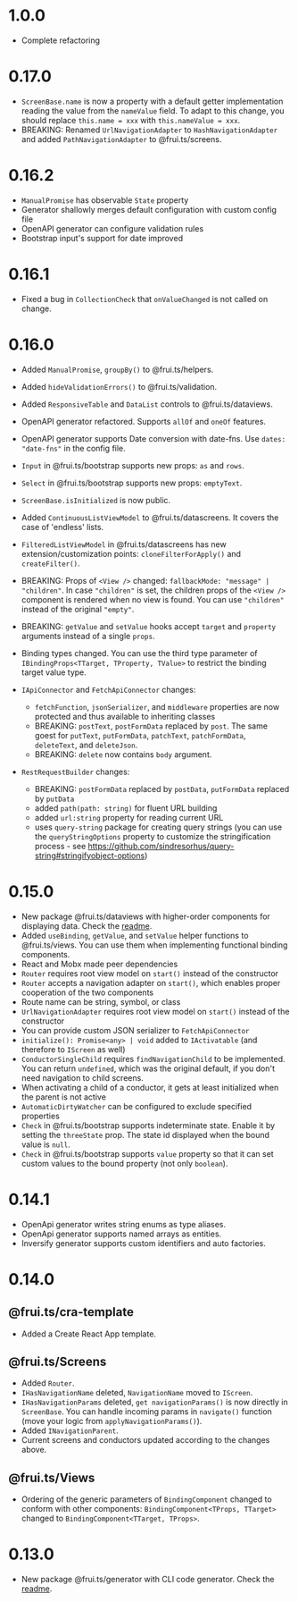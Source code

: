 ﻿# 1.0.0
- Complete refactoring

# 0.17.0
- `ScreenBase.name` is now a property with a default getter implementation reading the value from the `nameValue` field. To adapt to this change, you should replace `this.name = xxx` with `this.nameValue = xxx`.
- BREAKING: Renamed `UrlNavigationAdapter` to `HashNavigationAdapter` and added `PathNavigationAdapter` to @frui.ts/screens.

# 0.16.2

- `ManualPromise` has observable `State` property
- Generator shallowly merges default configuration with custom config file
- OpenAPI generator can configure validation rules
- Bootstrap input's support for date improved

# 0.16.1

- Fixed a bug in `CollectionCheck` that `onValueChanged` is not called on change.

# 0.16.0

- Added `ManualPromise`, `groupBy()` to @frui.ts/helpers.
- Added `hideValidationErrors()` to @frui.ts/validation.
- Added `ResponsiveTable` and `DataList` controls to @frui.ts/dataviews.
- OpenAPI generator refactored. Supports `allOf` and `oneOf` features.
- OpenAPI generator supports Date conversion with date-fns. Use `dates: "date-fns"` in the config file.

- `Input` in @frui.ts/bootstrap supports new props: `as` and `rows`.
- `Select` in @frui.ts/bootstrap supports new props: `emptyText`.

- `ScreenBase.isInitialized` is now public.
- Added `ContinuousListViewModel` to @frui.ts/datascreens. It covers the case of 'endless' lists.
- `FilteredListViewModel` in @frui.ts/datascreens has new extension/customization points: `cloneFilterForApply()` and `createFilter()`.

- BREAKING: Props of `<View />` changed: `fallbackMode: "message" | "children"`. In case `"children"` is set, the children props of the `<View />` component is rendered when no view is found. You can use `"children"` instead of the original `"empty"`.
- BREAKING: `getValue` and `setValue` hooks accept `target` and `property` arguments instead of a single `props`.
- Binding types changed. You can use the third type parameter of `IBindingProps<TTarget, TProperty, TValue>` to restrict the binding target value type.

- `IApiConnector` and `FetchApiConnector` changes:
  - `fetchFunction`, `jsonSerializer`, and `middleware` properties are now protected and thus available to inheriting classes
  - BREAKING: `postText`, `postFormData` replaced by `post`. The same goest for `putText`, `putFormData`, `patchText`, `patchFormData`, `deleteText`, and `deleteJson`.
  - BREAKING: `delete` now contains `body` argument.
- `RestRequestBuilder` changes:
  - BREAKING: `postFormData` replaced by `postData`, `putFormData` replaced by `putData`
  - added `path(path: string)` for fluent URL building
  - added `url:string` property for reading current URL
  - uses `query-string` package for creating query strings (you can use the `queryStringOptions` property to customize the stringification process - see https://github.com/sindresorhus/query-string#stringifyobject-options)

# 0.15.0

- New package @frui.ts/dataviews with higher-order components for displaying data. Check the [readme](./packages/dataviews/README.md).
- Added `useBinding`, `getValue`, and `setValue` helper functions to @frui.ts/views. You can use them when implementing functional binding components.
- React and Mobx made peer dependencies
- `Router` requires root view model on `start()` instead of the constructor
- `Router` accepts a navigation adapter on `start()`, which enables proper cooperation of the two components
- Route name can be string, symbol, or class
- `UrlNavigationAdapter` requires root view model on `start()` instead of the constructor
- You can provide custom JSON serializer to `FetchApiConnector`
- `initialize(): Promise<any> | void` added to `IActivatable` (and therefore to `IScreen` as well)
- `ConductorSingleChild` requires `findNavigationChild` to be implemented. You can return `undefined`, which was the original default, if you don't need navigation to child screens.
- When activating a child of a conductor, it gets at least initialized when the parent is not active
- `AutomaticDirtyWatcher` can be configured to exclude specified properties
- `Check` in @frui.ts/bootstrap supports indeterminate state. Enable it by setting the `threeState` prop. The state id displayed when the bound value is `null`.
- `Check` in @frui.ts/bootstrap supports `value` property so that it can set custom values to the bound property (not only `boolean`).

# 0.14.1

- OpenApi generator writes string enums as type aliases.
- OpenApi generator supports named arrays as entities.
- Inversify generator supports custom identifiers and auto factories.

# 0.14.0

## @frui.ts/cra-template

- Added a Create React App template.

## @frui.ts/Screens

- Added `Router`.
- `IHasNavigationName` deleted, `NavigationName` moved to `IScreen`.
- `IHasNavigationParams` deleted, `get navigationParams()` is now directly in `ScreenBase`. You can handle incoming params in `navigate()` function (move your logic from `applyNavigationParams()`).
- Added `INavigationParent`.
- Current screens and conductors updated according to the changes above.

## @frui.ts/Views

- Ordering of the generic parameters of `BindingComponent` changed to conform with other components: `BindingComponent<TProps, TTarget>` changed to `BindingComponent<TTarget, TProps>`.

# 0.13.0

- New package @frui.ts/generator with CLI code generator. Check the [readme](./packages/generator/README.md).
